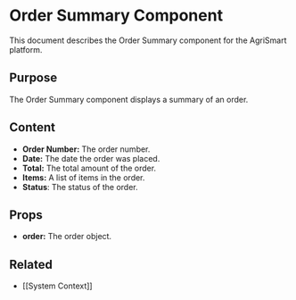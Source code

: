 # Order Summary Component

This document describes the Order Summary component for the AgriSmart platform.

## Purpose

The Order Summary component displays a summary of an order.

## Content

*   **Order Number:** The order number.
*   **Date:** The date the order was placed.
*   **Total:** The total amount of the order.
*   **Items:** A list of items in the order.
* **Status**: The status of the order.

## Props

*   **order:** The order object.

## Related

* [[System Context]]
